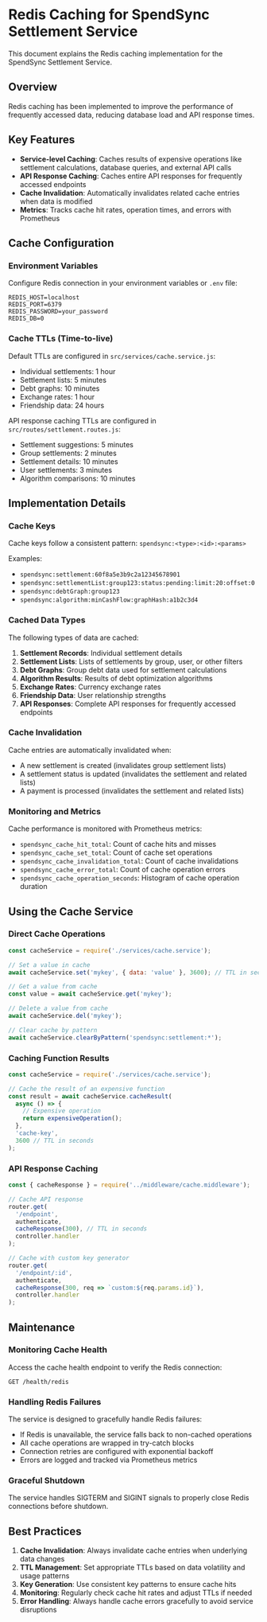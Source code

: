 # Redis Caching for SpendSync Settlement Service

This document explains the Redis caching implementation for the SpendSync Settlement Service.

## Overview

Redis caching has been implemented to improve the performance of frequently accessed data, reducing database load and API response times.

## Key Features

- **Service-level Caching**: Caches results of expensive operations like settlement calculations, database queries, and external API calls
- **API Response Caching**: Caches entire API responses for frequently accessed endpoints
- **Cache Invalidation**: Automatically invalidates related cache entries when data is modified
- **Metrics**: Tracks cache hit rates, operation times, and errors with Prometheus

## Cache Configuration

### Environment Variables

Configure Redis connection in your environment variables or `.env` file:

```
REDIS_HOST=localhost
REDIS_PORT=6379
REDIS_PASSWORD=your_password
REDIS_DB=0
```

### Cache TTLs (Time-to-live)

Default TTLs are configured in `src/services/cache.service.js`:

- Individual settlements: 1 hour
- Settlement lists: 5 minutes
- Debt graphs: 10 minutes
- Exchange rates: 1 hour
- Friendship data: 24 hours

API response caching TTLs are configured in `src/routes/settlement.routes.js`:

- Settlement suggestions: 5 minutes
- Group settlements: 2 minutes
- Settlement details: 10 minutes
- User settlements: 3 minutes
- Algorithm comparisons: 10 minutes

## Implementation Details

### Cache Keys

Cache keys follow a consistent pattern: `spendsync:<type>:<id>:<params>`

Examples:
- `spendsync:settlement:60f8a5e3b9c2a12345678901`
- `spendsync:settlementList:group123:status:pending:limit:20:offset:0`
- `spendsync:debtGraph:group123`
- `spendsync:algorithm:minCashFlow:graphHash:a1b2c3d4`

### Cached Data Types

The following types of data are cached:

1. **Settlement Records**: Individual settlement details
2. **Settlement Lists**: Lists of settlements by group, user, or other filters
3. **Debt Graphs**: Group debt data used for settlement calculations
4. **Algorithm Results**: Results of debt optimization algorithms
5. **Exchange Rates**: Currency exchange rates
6. **Friendship Data**: User relationship strengths
7. **API Responses**: Complete API responses for frequently accessed endpoints

### Cache Invalidation

Cache entries are automatically invalidated when:

- A new settlement is created (invalidates group settlement lists)
- A settlement status is updated (invalidates the settlement and related lists)
- A payment is processed (invalidates the settlement and related lists)

### Monitoring and Metrics

Cache performance is monitored with Prometheus metrics:

- `spendsync_cache_hit_total`: Count of cache hits and misses
- `spendsync_cache_set_total`: Count of cache set operations
- `spendsync_cache_invalidation_total`: Count of cache invalidations
- `spendsync_cache_error_total`: Count of cache operation errors
- `spendsync_cache_operation_seconds`: Histogram of cache operation duration

## Using the Cache Service

### Direct Cache Operations

```javascript
const cacheService = require('./services/cache.service');

// Set a value in cache
await cacheService.set('mykey', { data: 'value' }, 3600); // TTL in seconds

// Get a value from cache
const value = await cacheService.get('mykey');

// Delete a value from cache
await cacheService.del('mykey');

// Clear cache by pattern
await cacheService.clearByPattern('spendsync:settlement:*');
```

### Caching Function Results

```javascript
const cacheService = require('./services/cache.service');

// Cache the result of an expensive function
const result = await cacheService.cacheResult(
  async () => {
    // Expensive operation
    return expensiveOperation();
  },
  'cache-key',
  3600 // TTL in seconds
);
```

### API Response Caching

```javascript
const { cacheResponse } = require('../middleware/cache.middleware');

// Cache API response
router.get(
  '/endpoint',
  authenticate,
  cacheResponse(300), // TTL in seconds
  controller.handler
);

// Cache with custom key generator
router.get(
  '/endpoint/:id',
  authenticate,
  cacheResponse(300, req => `custom:${req.params.id}`),
  controller.handler
);
```

## Maintenance

### Monitoring Cache Health

Access the cache health endpoint to verify the Redis connection:

```
GET /health/redis
```

### Handling Redis Failures

The service is designed to gracefully handle Redis failures:

- If Redis is unavailable, the service falls back to non-cached operations
- All cache operations are wrapped in try-catch blocks
- Connection retries are configured with exponential backoff
- Errors are logged and tracked via Prometheus metrics

### Graceful Shutdown

The service handles SIGTERM and SIGINT signals to properly close Redis connections before shutdown.

## Best Practices

1. **Cache Invalidation**: Always invalidate cache entries when underlying data changes
2. **TTL Management**: Set appropriate TTLs based on data volatility and usage patterns
3. **Key Generation**: Use consistent key patterns to ensure cache hits
4. **Monitoring**: Regularly check cache hit rates and adjust TTLs if needed
5. **Error Handling**: Always handle cache errors gracefully to avoid service disruptions 
